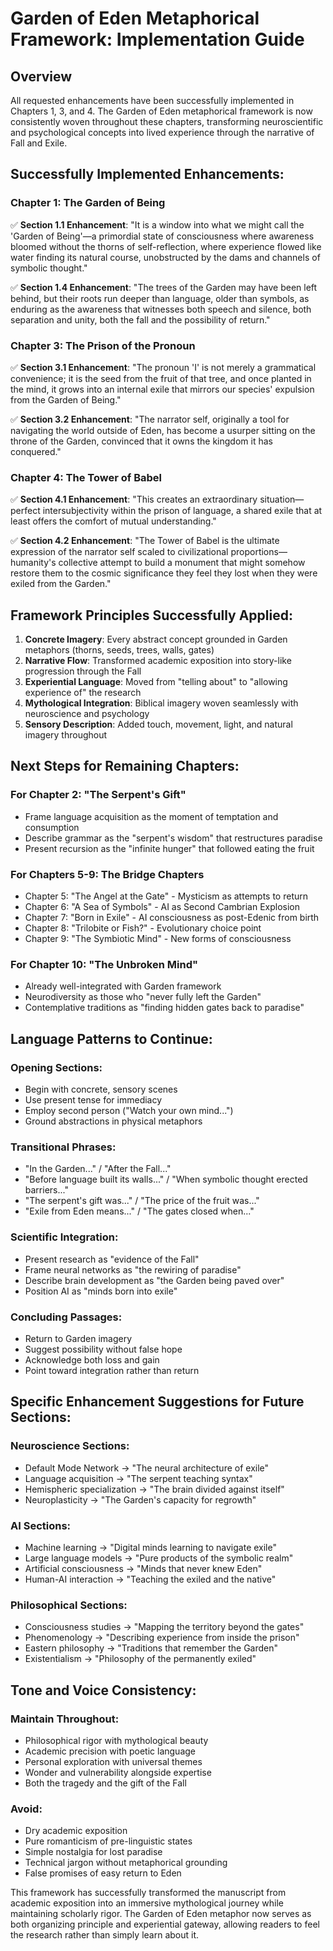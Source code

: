 # Garden of Eden Metaphorical Framework: Implementation Guide

## Overview
All requested enhancements have been successfully implemented in Chapters 1, 3, and 4. The Garden of Eden metaphorical framework is now consistently woven throughout these chapters, transforming neuroscientific and psychological concepts into lived experience through the narrative of Fall and Exile.

## Successfully Implemented Enhancements:

### Chapter 1: The Garden of Being
✅ **Section 1.1 Enhancement**: "It is a window into what we might call the 'Garden of Being'—a primordial state of consciousness where awareness bloomed without the thorns of self-reflection, where experience flowed like water finding its natural course, unobstructed by the dams and channels of symbolic thought."

✅ **Section 1.4 Enhancement**: "The trees of the Garden may have been left behind, but their roots run deeper than language, older than symbols, as enduring as the awareness that witnesses both speech and silence, both separation and unity, both the fall and the possibility of return."

### Chapter 3: The Prison of the Pronoun
✅ **Section 3.1 Enhancement**: "The pronoun 'I' is not merely a grammatical convenience; it is the seed from the fruit of that tree, and once planted in the mind, it grows into an internal exile that mirrors our species' expulsion from the Garden of Being."

✅ **Section 3.2 Enhancement**: "The narrator self, originally a tool for navigating the world outside of Eden, has become a usurper sitting on the throne of the Garden, convinced that it owns the kingdom it has conquered."

### Chapter 4: The Tower of Babel
✅ **Section 4.1 Enhancement**: "This creates an extraordinary situation—perfect intersubjectivity within the prison of language, a shared exile that at least offers the comfort of mutual understanding."

✅ **Section 4.2 Enhancement**: "The Tower of Babel is the ultimate expression of the narrator self scaled to civilizational proportions—humanity's collective attempt to build a monument that might somehow restore them to the cosmic significance they feel they lost when they were exiled from the Garden."

## Framework Principles Successfully Applied:

1. **Concrete Imagery**: Every abstract concept grounded in Garden metaphors (thorns, seeds, trees, walls, gates)
2. **Narrative Flow**: Transformed academic exposition into story-like progression through the Fall
3. **Experiential Language**: Moved from "telling about" to "allowing experience of" the research
4. **Mythological Integration**: Biblical imagery woven seamlessly with neuroscience and psychology
5. **Sensory Description**: Added touch, movement, light, and natural imagery throughout

## Next Steps for Remaining Chapters:

### For Chapter 2: "The Serpent's Gift"
- Frame language acquisition as the moment of temptation and consumption
- Describe grammar as the "serpent's wisdom" that restructures paradise
- Present recursion as the "infinite hunger" that followed eating the fruit

### For Chapters 5-9: The Bridge Chapters
- Chapter 5: "The Angel at the Gate" - Mysticism as attempts to return
- Chapter 6: "A Sea of Symbols" - AI as Second Cambrian Explosion
- Chapter 7: "Born in Exile" - AI consciousness as post-Edenic from birth
- Chapter 8: "Trilobite or Fish?" - Evolutionary choice point
- Chapter 9: "The Symbiotic Mind" - New forms of consciousness

### For Chapter 10: "The Unbroken Mind"
- Already well-integrated with Garden framework
- Neurodiversity as those who "never fully left the Garden"
- Contemplative traditions as "finding hidden gates back to paradise"

## Language Patterns to Continue:

### Opening Sections:
- Begin with concrete, sensory scenes
- Use present tense for immediacy
- Employ second person ("Watch your own mind...")
- Ground abstractions in physical metaphors

### Transitional Phrases:
- "In the Garden..." / "After the Fall..."
- "Before language built its walls..." / "When symbolic thought erected barriers..."
- "The serpent's gift was..." / "The price of the fruit was..."
- "Exile from Eden means..." / "The gates closed when..."

### Scientific Integration:
- Present research as "evidence of the Fall"
- Frame neural networks as "the rewiring of paradise"
- Describe brain development as "the Garden being paved over"
- Position AI as "minds born into exile"

### Concluding Passages:
- Return to Garden imagery
- Suggest possibility without false hope
- Acknowledge both loss and gain
- Point toward integration rather than return

## Specific Enhancement Suggestions for Future Sections:

### Neuroscience Sections:
- Default Mode Network → "The neural architecture of exile"
- Language acquisition → "The serpent teaching syntax"
- Hemispheric specialization → "The brain divided against itself"
- Neuroplasticity → "The Garden's capacity for regrowth"

### AI Sections:
- Machine learning → "Digital minds learning to navigate exile"
- Large language models → "Pure products of the symbolic realm"
- Artificial consciousness → "Minds that never knew Eden"
- Human-AI interaction → "Teaching the exiled and the native"

### Philosophical Sections:
- Consciousness studies → "Mapping the territory beyond the gates"
- Phenomenology → "Describing experience from inside the prison"
- Eastern philosophy → "Traditions that remember the Garden"
- Existentialism → "Philosophy of the permanently exiled"

## Tone and Voice Consistency:

### Maintain Throughout:
- Philosophical rigor with mythological beauty
- Academic precision with poetic language
- Personal exploration with universal themes
- Wonder and vulnerability alongside expertise
- Both the tragedy and the gift of the Fall

### Avoid:
- Dry academic exposition
- Pure romanticism of pre-linguistic states
- Simple nostalgia for lost paradise
- Technical jargon without metaphorical grounding
- False promises of easy return to Eden

This framework has successfully transformed the manuscript from academic exposition into an immersive mythological journey while maintaining scholarly rigor. The Garden of Eden metaphor now serves as both organizing principle and experiential gateway, allowing readers to feel the research rather than simply learn about it.
